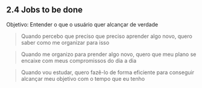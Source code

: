## 2.4 Jobs to be done

Objetivo: Entender o que o usuário quer alcançar de verdade

> Quando percebo que preciso que preciso aprender algo novo, quero saber como me organizar para isso
> 

> Quando me organizo para prender algo novo, quero que meu plano se encaixe com meus compromissos do dia a dia
> 

> Quando vou estudar, quero fazê-lo de forma eficiente para conseguir alcançar meu objetivo com o tempo que eu tenho
>